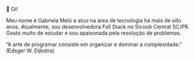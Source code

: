 👋 Oi! 

Meu nome é Gabriela Melo e atuo na área de tecnologia há mais de oito anos. Atualmente, sou desenvolvedora Full Stack no Sicoob Central SC/PR. 
Gosto muito de estudar e sou apaixonada pela resolução de problemas.

”A arte de programar consiste em organizar e dominar a complexidade.” (Edsger W. Dijkstra)
